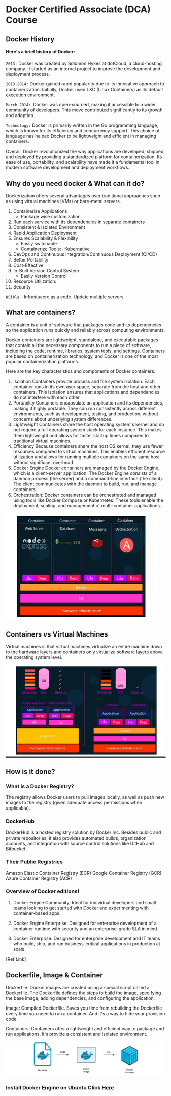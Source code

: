 # Docker Certified Associate (DCA) Course

## Docker History
#### Here's a brief history of Docker:

`2013:` Docker was created by Solomon Hykes at dotCloud, a cloud-hosting company. It started as an internal project to improve the development and deployment process.

`2013-2014:` Docker gained rapid popularity due to its innovative approach to containerization. Initially, Docker used LXC (Linux Containers) as its default execution environment.

`March 2014: `Docker was open-sourced, making it accessible to a wider community of developers. This move contributed significantly to its growth and adoption.

`Technology:` Docker is primarily written in the Go programming language, which is known for its efficiency and concurrency support. This choice of language has helped Docker to be lightweight and efficient in managing containers.

Overall, Docker revolutionized the way applications are developed, shipped, and deployed by providing a standardized platform for containerization. Its ease of use, portability, and scalability have made it a fundamental tool in modern software development and deployment workflows.

## Why do you need docker & What can it do?
Dockerization offers several advantages over traditional approaches such as
using virtual machines (VMs) or bare-metal servers.

1. Containerize Applications
    - Package wise customization
2. Run each service with its dependencies in separate containers
3. Consistent & Isolated Environment
4. Rapid Application Deployment
5. Ensures Scalability & Flexibility
    - Easily switchable
    - Containerize Tools:- Kubernative
6. DevOps and Continuous Integration/Continuous Deployment (CI/CD)
7. Better Portability
8. Cost-Effective
9. In-Built Version Control System
    - Easily Version Control
10. Resource Utilization:
11. Security

`NSible` - Infrastucere as a code. Update multiple servers.

## What are containers?
A container is a unit of software that packages code and its dependencies so the application runs quickly and reliably across computing environments.

Docker containers are lightweight, standalone, and executable packages that contain all the necessary components to run a piece of software, including the code, runtime, libraries, system tools, and settings. Containers are based on containerization technology, and Docker is one of the most popular containerization platforms.

Here are the key characteristics and components of Docker containers:
1. Isolation
Containers provide process and file system isolation. Each container runs in its own user space, separate from the host and other containers. This isolation ensures that applications and dependencies do not interfere with each other
2. Portability
Containers encapsulate an application and its dependencies, making it highly portable. They can run consistently across different environments, such as development, testing, and production, without concerns about underlying system differences.
3. Lightweight
Containers share the host operating system's kernel and do not require a full operating system stack for each instance. This makes them lightweight and allows for faster startup times compared to traditional virtual machines.
4. Efficiency
Because containers share the host OS kernel, they use fewer resources compared to virtual machines. This enables efficient resource utilization and allows for running multiple containers on the same host without significant overhead.
5. Docker Engine
Docker containers are managed by the Docker Engine, which is a client-server application. The Docker Engine consists of a daemon process (the server) and a command-line interface (the client). The client communicates with the daemon to build, run, and manage containers.
6. Orchestration:
Docker containers can be orchestrated and managed using tools like Docker Compose or Kubernetes. These tools enable the deployment, scaling, and management of multi-container applications.
<img src="images/container.png">

## Containers vs Virtual Machines

Virtual machines is that virtual machines virtualize an entire machine down to
the hardware layers and containers only virtualize software layers above the
operating system level.

<img src="images/containerVsVM.png">

## How is it done?

### What is a Docker Registry?
The registry allows Docker users to pull images locally, as well as push new
images to the registry (given adequate access permissions when applicable).

### DockerHub
DockerHub is a hosted registry solution by Docker Inc. Besides public and
private repositories, it also provides automated builds, organization
accounts, and integration with source control solutions like GitHub and
Bitbucket.

### Their Public Registries
Amazon Elastic Container Registry (ECR)
Google Container Registry (GCR)
Azure Container Registry (ACR)

### Overview of Docker editions!

1. Docker Engine Community: Ideal for individual developers and small
teams looking to get started with Docker and experimenting with
container-based apps.

2. Docker Engine Enterprise: Designed for enterprise development of a
container runtime with security and an enterprise-grade SLA in mind.

3. Docker Enterprise: Designed for enterprise development and IT teams who
build, ship, and run business-critical applications in production at scale.

[Ref Link]

## Dockerfile, Image & Container

Dockerfile: Docker images are created using a special script called a Dockerfile. The Dockerfile defines the steps to build the image, specifying the base image, adding dependencies, and configuring the application.

Image: Compiled Dockerfile. Saves you time from rebuilding the Dockerfile every time you need to run a container. And it's a way to hide your provision
code.

Containers: Containers offer a lightweight and efficient way to package and run applications, it's provide a consistent and isolated environment.

<img src="images/DockerfileImageContainer.png">

### Install Docker Engine on Ubuntu Click  <a href="./docker_install_ubuntu.md">Here</a>
